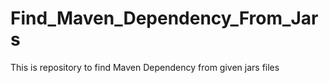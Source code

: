 # Find_Maven_Dependency_From_Jars
This is repository to find Maven Dependency from given jars files
